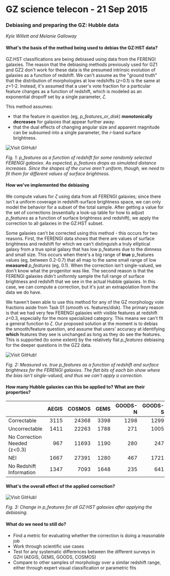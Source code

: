 GZ science telecon - 21 Sep 2015
=====
### Debiasing and preparing the GZ: Hubble data
*Kyle Willett and Melanie Galloway*

#### What's the basis of the method being used to debias the GZ:HST data?

GZ:HST classifications are being debiased using data from the FERENGI galaxies. The reason that the debiasing methods previously used for GZ1 and GZ2 don't work for these data is the presumed intrinsic evolution of galaxies as a function of redshift. We can't assume as the "ground truth" that the distribution of morphologies at low redshifts (*z*=0.1) is the same at *z*=1-2. Instead, it's assumed that a user's vote fraction for a particular feature changes as a function of redshift, which is modeled as an exponential dropoff set by a single parameter, *ζ*. 

This method assumes:
* that the feature in question (eg, *p_features_or_disk*) **monotonically decreases** for galaxies that appear further away. 
* that the dual effects of changing angular size and apparent magnitude can be subsumed into a single parameter, the *r*-band surface brightness. 

![Visit GitHub!](https://github.com/willettk/gzhubble/blob/master/notes/dropping.png)

*Fig. 1: p_features as a function of redshift for some randomly selected FERENGI galaxies. As expected, p_features drops as simulated distance increases. Since the shapes of the curve aren't uniform, though, we need to fit them for different values of surface brightness.*

#### How we've implemented the debiasing

We compute values for *ζ* using data from all FERENGI galaxies; since there isn't a uniform coverage in redshift-surface brightness space, we can only model the behavior for a subset of the total sample. After getting a value for the set of corrections (essentially a look-up table for how to adjust *p_features* as a function of surface brightness and redshift), we apply the correction to all galaxies in the GZ:HST subset. 

Some galaxies can't be corrected using this method - this occurs for two reasons. First, the FERENGI data shows that there are values of surface brightness and redshift for which we can't distinguish a truly elliptical galaxy from a true spiral galaxy that has low p_features due to the dimness and small size. This occurs when there's a big range of **true** p_features values (eg, between 0.2-0.7) that all map to the same small range of low **measured** *p_features* (eg, 0.1). When the correction isn't single-valued, we don't know what the progenitor was like. The second reason is that the FERENGI galaxies didn't uniformly sample the full range of surface brightness and redshift that we see in the actual Hubble galaxies. In this case, we can compute a correction, but it's just an extrapolation from the data we do have. 

We haven't been able to use this method for any of the GZ morphology vote fractions aside from Task 01 (smooth vs. features/disk). The primary reason is that we had very few FERENGI galaxies with visible features at redshift *z*<0.3, especially for the more specialized category. This means we can't fit a general function to *ζ*. Our proposed solution at the moment is to debias the smooth/feature question, and assume that users' accuracy at identifying **which** features they see is unchanged as long as they do see the features. This is supported (to some extent) by the relatively flat *p_features* debiasing for the deeper questions in the GZ2 data. 

![Visit GitHub!](https://github.com/willettk/gzhubble/blob/master/notes/pf_z_mu.png)

*Fig. 2: Measured vs. true p_features as a function of redshift and surface brightness for the FERENGI galaxies. The flat bits of each bin show where the bias isn't single-valued, and thus we can't apply a correction.*

#### How many Hubble galaxies can this be applied to? What are their properties?


| | AEGIS| COSMOS| GEMS| GOODS-N| GOODS-S|SDSS| Total|
| -----| ------:|-----:| ------:|-----:| ------:|-----:| ------:|
| Correctable| 3115|24368| 3398|1298| 1299|0| 33478|
| Uncorrectable| 1411|22263| 1788|271| 1005|0| 26738|
| No Correction Needed (z<0.3)| 967|11693| 1190|280| 247|37545| 66299|
| NEI| 1667|27391| 1280|467| 1721|0| 32526|
| No Redshift Information| 1347|7093| 1648|235| 641|14316| 36244|



#### What's the overall effect of the applied correction?

![Visit GitHub!](https://github.com/willettk/gzhubble/blob/master/notes/corrections.png)

*Fig. 3: Change in p_features for all GZ:HST galaxies after applying the debiasing.*


#### What do we need to still do?

* Find a metric for evaluating whether the correction is doing a reasonable job
* Work through scientific use cases
* Test for any systematic differences between the different surveys in GZH (AEGIS, GEMS, GOODS, COSMOS)
* Compare to other samples of morphology over a similar redshift range, either through expert visual classification or parametric fits

